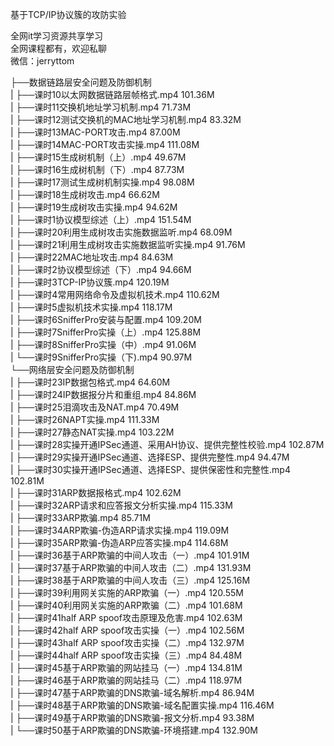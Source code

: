 基于TCP/IP协议簇的攻防实验

全网it学习资源共享学习<br>全网课程都有，欢迎私聊<br>微信：jerryttom<br>

├──数据链路层安全问题及防御机制<br> | ├──课时10以太网数据链路层帧格式.mp4 101.36M<br> | ├──课时11交换机地址学习机制.mp4 71.73M<br> | ├──课时12测试交换机的MAC地址学习机制.mp4 83.32M<br> | ├──课时13MAC-PORT攻击.mp4 87.00M<br> | ├──课时14MAC-PORT攻击实操.mp4 111.08M<br> | ├──课时15生成树机制（上）.mp4 49.67M<br> | ├──课时16生成树机制（下）.mp4 87.73M<br> | ├──课时17测试生成树机制实操.mp4 98.08M<br> | ├──课时18生成树攻击.mp4 66.62M<br> | ├──课时19生成树攻击实操.mp4 94.62M<br> | ├──课时1协议模型综述（上）.mp4 151.54M<br> | ├──课时20利用生成树攻击实施数据监听.mp4 68.09M<br> | ├──课时21利用生成树攻击实施数据监听实操.mp4 91.76M<br> | ├──课时22MAC地址攻击.mp4 84.63M<br> | ├──课时2协议模型综述（下）.mp4 94.66M<br> | ├──课时3TCP-IP协议簇.mp4 120.19M<br> | ├──课时4常用网络命令及虚拟机技术.mp4 110.62M<br> | ├──课时5虚拟机技术实操.mp4 118.17M<br> | ├──课时6SnifferPro安装与配置.mp4 109.20M<br> | ├──课时7SnifferPro实操（上）.mp4 125.88M<br> | ├──课时8SnifferPro实操（中）.mp4 91.06M<br> | └──课时9SnifferPro实操（下).mp4 90.97M<br> └──网络层安全问题及防御机制<br> | ├──课时23IP数据包格式.mp4 64.60M<br> | ├──课时24IP数据报分片和重组.mp4 84.86M<br> | ├──课时25泪滴攻击及NAT.mp4 70.49M<br> | ├──课时26NAPT实操.mp4 111.33M<br> | ├──课时27静态NAT实操.mp4 103.22M<br> | ├──课时28实操开通IPSec通道、采用AH协议、提供完整性校验.mp4 102.87M<br> | ├──课时29实操开通IPSec通道、选择ESP、提供完整性.mp4 94.47M<br> | ├──课时30实操开通IPSec通道、选择ESP、提供保密性和完整性.mp4 102.81M<br> | ├──课时31ARP数据报格式.mp4 102.62M<br> | ├──课时32ARP请求和应答报文分析实操.mp4 115.33M<br> | ├──课时33ARP欺骗.mp4 85.71M<br> | ├──课时34ARP欺骗-伪造ARP请求实操.mp4 119.09M<br> | ├──课时35ARP欺骗-伪造ARP应答实操.mp4 114.68M<br> | ├──课时36基于ARP欺骗的中间人攻击（一）.mp4 101.91M<br> | ├──课时37基于ARP欺骗的中间人攻击（二）.mp4 131.93M<br> | ├──课时38基于ARP欺骗的中间人攻击（三）.mp4 125.16M<br> | ├──课时39利用网关实施的ARP欺骗（一）.mp4 120.55M<br> | ├──课时40利用网关实施的ARP欺骗（二）.mp4 101.68M<br> | ├──课时41half ARP spoof攻击原理及危害.mp4 102.63M<br> | ├──课时42half ARP spoof攻击实操（一）.mp4 102.56M<br> | ├──课时43half ARP spoof攻击实操（二）.mp4 132.97M<br> | ├──课时44half ARP spoof攻击实操（三）.mp4 84.48M<br> | ├──课时45基于ARP欺骗的网站挂马（一）.mp4 134.81M<br> | ├──课时46基于ARP欺骗的网站挂马（二）.mp4 118.97M<br> | ├──课时47基于ARP欺骗的DNS欺骗-域名解析.mp4 86.94M<br> | ├──课时48基于ARP欺骗的DNS欺骗-域名配置实操.mp4 116.46M<br> | ├──课时49基于ARP欺骗的DNS欺骗-报文分析.mp4 93.38M<br> | └──课时50基于ARP欺骗的DNS欺骗-环境搭建.mp4 132.90M